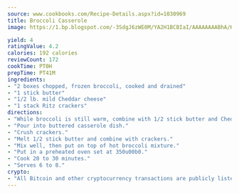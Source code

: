 ```yaml
---
source: www.cookbooks.com/Recipe-Details.aspx?id=1030969
title: Broccoli Casserole
image: https://1.bp.blogspot.com/-3SdgJ6zWE0M/YA2H1BCBIaI/AAAAAAAABhA/KLu9yTsYBMkJQudB_uFGwTypBtmTiBfZgCLcBGAsYHQ/s320/4.png

yield: 4
ratingValue: 4.2
calories: 192 calories
reviewCount: 172
cookTime: PT0H
prepTime: PT41M
ingredients:
- "2 boxes chopped, frozen broccoli, cooked and drained"
- "1 stick butter"
- "1/2 lb. mild Cheddar cheese"
- "1 stack Ritz crackers"
directions:
- "While broccoli is still warm, combine with 1/2 stick butter and Cheddar cheese."
- "Pour into buttered casserole dish."
- "Crush crackers."
- "Melt 1/2 stick butter and combine with crackers."
- "Mix well, then put on top of hot broccoli mixture."
- "Put in a preheated oven set at 350u00b0."
- "Cook 20 to 30 minutes."
- "Serves 6 to 8."
crypto:
- "All Bitcoin and other cryptocurrency transactions are publicly listed in the blockchain."
---
```

